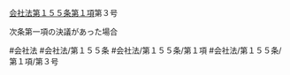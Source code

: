 [会社法第１５５条第１項](会社法＿＿＿＿第１５５条第１項)第３号

次条第一項の決議があった場合


#会社法
#会社法/第１５５条
#会社法/第１５５条/第１項
#会社法/第１５５条/第１項/第３号

